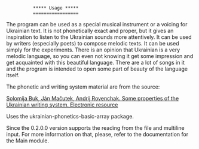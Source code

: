               ***** Usage *****
              =================

The program can be used as a special musical instrument
or a voicing for Ukrainian text. It is not
phonetically exact and proper, but it gives
an inspiration to listen to the Ukrainian sounds more attentively.
It can be used by writers (especially poets) to compose melodic
texts. It can be used simply for the experiments. There is an
opinion that Ukrainian is a very melodic language, so you can
even not knowing it get some impression and get acquainted with
this beautiful language. There are a lot of songs in it and the
program is intended to open some part of beauty of the language itself.

The phonetic and writing system material are from the source:

[Solomija Buk, Ján Mačutek, Andrij Rovenchak. Some properties of
the Ukrainian writing system. Electronic resource](https://arxiv.org/ftp/arxiv/papers/0802/0802.4198.pdf)

Uses the ukrainian-phonetics-basic-array package.

Since the 0.2.0.0 version supports the reading from the file and multiline input.
For more information on that, please, refer to the documentation for the 
Main module.

